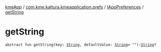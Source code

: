 [kmeApp](../../index.md) / [com.kme.kaltura.kmeapplication.prefs](../index.md) / [IAppPreferences](index.md) / [getString](./get-string.md)

# getString

`abstract fun getString(key: `[`String`](https://kotlinlang.org/api/latest/jvm/stdlib/kotlin/-string/index.html)`, defaultValue: `[`String`](https://kotlinlang.org/api/latest/jvm/stdlib/kotlin/-string/index.html)` = ""): `[`String`](https://kotlinlang.org/api/latest/jvm/stdlib/kotlin/-string/index.html)`?`